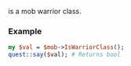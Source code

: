 is a mob warrior class.
### Example

```perl
my $val = $mob->IsWarriorClass();
quest::say($val); # Returns bool
```